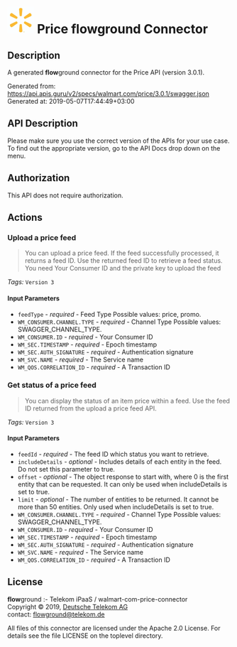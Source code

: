 # ![LOGO](logo.png) Price **flow**ground Connector

## Description

A generated **flow**ground connector for the Price API (version 3.0.1).

Generated from: https://api.apis.guru/v2/specs/walmart.com/price/3.0.1/swagger.json<br/>
Generated at: 2019-05-07T17:44:49+03:00

## API Description

Please make sure you use the correct version of the APIs for your use case. To find out the appropriate version, go to the API Docs  drop down on the menu.

## Authorization

This API does not require authorization.

## Actions

### Upload a price feed

> You can upload a price feed. If the feed successfully processed, it returns a feed ID. Use the returned feed ID to retrieve a feed status. You need Your Consumer ID and the private key to upload the feed

*Tags:* `Version 3`

#### Input Parameters
* `feedType` - _required_ - Feed Type
    Possible values: price, promo.
* `WM_CONSUMER.CHANNEL.TYPE` - _required_ - Channel Type
    Possible values: SWAGGER_CHANNEL_TYPE.
* `WM_CONSUMER.ID` - _required_ - Your Consumer ID
* `WM_SEC.TIMESTAMP` - _required_ - Epoch timestamp
* `WM_SEC.AUTH_SIGNATURE` - _required_ - Authentication signature
* `WM_SVC.NAME` - _required_ - The Service name
* `WM_QOS.CORRELATION_ID` - _required_ - A Transaction ID

### Get status of a price feed

> You can display the status of an item price within a feed. Use the feed ID returned from the upload a price feed API.

*Tags:* `Version 3`

#### Input Parameters
* `feedId` - _required_ - The feed ID which status you want to retrieve.
* `includeDetails` - _optional_ - Includes details of each entity in the feed. Do not set this parameter to true.
* `offset` - _optional_ - The object response to start with, where 0 is the first entity that can be requested. It can only be used when includeDetails is set to true.
* `limit` - _optional_ - The number of entities to be returned. It cannot be more than 50 entities. Only used when includeDetails is set to true.
* `WM_CONSUMER.CHANNEL.TYPE` - _required_ - Channel Type
    Possible values: SWAGGER_CHANNEL_TYPE.
* `WM_CONSUMER.ID` - _required_ - Your Consumer ID
* `WM_SEC.TIMESTAMP` - _required_ - Epoch timestamp
* `WM_SEC.AUTH_SIGNATURE` - _required_ - Authentication signature
* `WM_SVC.NAME` - _required_ - The Service name
* `WM_QOS.CORRELATION_ID` - _required_ - A Transaction ID

## License

**flow**ground :- Telekom iPaaS / walmart-com-price-connector<br/>
Copyright © 2019, [Deutsche Telekom AG](https://www.telekom.de)<br/>
contact: flowground@telekom.de

All files of this connector are licensed under the Apache 2.0 License. For details
see the file LICENSE on the toplevel directory.
